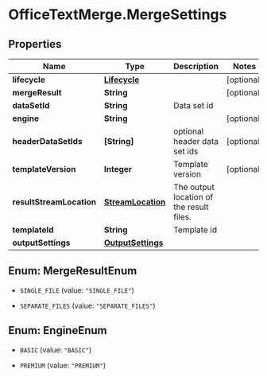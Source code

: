 # OfficeTextMerge.MergeSettings

## Properties
Name | Type | Description | Notes
------------ | ------------- | ------------- | -------------
**lifecycle** | [**Lifecycle**](Lifecycle.md) |  | [optional] 
**mergeResult** | **String** |  | [optional] 
**dataSetId** | **String** | Data set id | 
**engine** | **String** |  | [optional] 
**headerDataSetIds** | **[String]** | optional header data set ids | [optional] 
**templateVersion** | **Integer** | Template version | [optional] 
**resultStreamLocation** | [**StreamLocation**](StreamLocation.md) | The output location of the result files. | 
**templateId** | **String** | Template id | 
**outputSettings** | [**OutputSettings**](OutputSettings.md) |  | 


<a name="MergeResultEnum"></a>
## Enum: MergeResultEnum


* `SINGLE_FILE` (value: `"SINGLE_FILE"`)

* `SEPARATE_FILES` (value: `"SEPARATE_FILES"`)




<a name="EngineEnum"></a>
## Enum: EngineEnum


* `BASIC` (value: `"BASIC"`)

* `PREMIUM` (value: `"PREMIUM"`)




